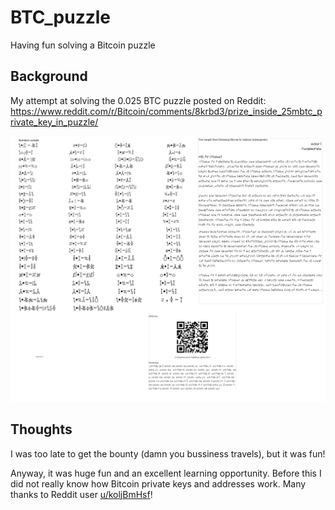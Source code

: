 # BTC_puzzle

Having fun solving a Bitcoin puzzle


## Background

My attempt at solving the 0.025 BTC puzzle posted on Reddit:
    https://www.reddit.com/r/Bitcoin/comments/8krbd3/prize_inside_25mbtc_private_key_in_puzzle/

![puzzle](T8089r4IW3Run_7Qnd2NmjzfD3zX2zeIpf_2ZMjJQD8.png)


## Thoughts

I was too late to get the bounty (damn you bussiness travels), but it was fun!

Anyway, it was huge fun and an excellent learning opportunity. Before this I did not really know how Bitcoin private keys and addresses work. Many thanks to Reddit user [u/koljBmHsf](https://www.reddit.com/user/koljBmHsf)!